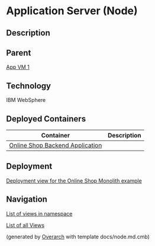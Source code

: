 
# Application Server (Node)
## Description


## Parent
[App VM 1](../../../../software-development/architecture/example/monolith/app-vm1.md)

## Technology
IBM WebSphere
## Deployed Containers
| Container | Description |
|---|---|
| [Online Shop Backend Application](../../../../software-development/architecture/example/monolith/online-shop-backend.md)|  |


## Deployment
[Deployment view for the Online Shop Monolith example](../../../../software-development/architecture/example/monolith/deployment-view.md)


## Navigation
[List of views in namespace](./views-in-namespace.md)

[List of all Views](../../../../views.md)


(generated by [Overarch](https://github.com/soulspace-org/overarch) with template docs/node.md.cmb)
